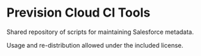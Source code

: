 # Prevision Cloud CI Tools

Shared repository of scripts for maintaining Salesforce metadata.

Usage and re-distribution allowed under the included license.
